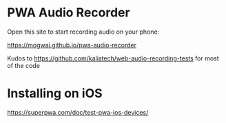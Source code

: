 # PWA Audio Recorder

Open this site to start recording audio on your phone:

https://mogwai.github.io/pwa-audio-recorder

Kudos to https://github.com/kaliatech/web-audio-recording-tests for most of the code

# Installing on iOS
https://superpwa.com/doc/test-pwa-ios-devices/
